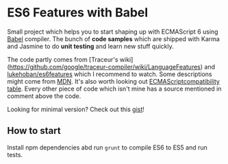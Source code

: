 # ES6 Features with Babel

Small project which helps you to start shaping up with ECMAScript 6 using [Babel](https://babeljs.io/) compiler. The bunch of **code samples** which are shipped with Karma and Jasmine to do **unit testing** and learn new stuff quickly.

The code partly comes from [Traceur's wiki] (https://github.com/google/traceur-compiler/wiki/LanguageFeatures) and [lukehoban/es6features](https://github.com/lukehoban/es6features) which I recommend to watch. Some descriptions might come from [MDN](https://developer.mozilla.org). It's also worth looking out [ECMAScriptcompatibility table](http://kangax.github.io/compat-table/es6/). Every other piece of code which isn't mine has a source mentioned in comment
above the code.

Looking for minimal version? Check out this [gist](https://gist.github.com/MichalZalecki/e740c05ddf9e626c6394)!

## How to start

Install npm dependencies abd run ``grunt`` to compile ES6 to ES5 and run tests.
